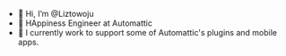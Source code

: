 - 👋 Hi, I’m @Liztowoju
- 👀 HAppiness Engineer at Automattic
- 🌱 I currently work to support some of Automattic's plugins and mobile apps.
  

<!---
Liztowoju/Liztowoju is a ✨ special ✨ repository because its `README.md` (this file) appears on your GitHub profile.
You can click the Preview link to take a look at your changes.
--->

